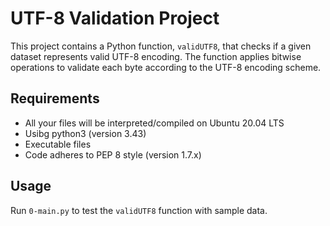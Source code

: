 # UTF-8 Validation Project

This project contains a Python function, `validUTF8`, that checks if a given dataset represents valid UTF-8 encoding. The function applies bitwise operations to validate each byte according to the UTF-8 encoding scheme.

## Requirements
- All your files will be interpreted/compiled on Ubuntu 20.04 LTS
- Usibg python3 (version 3.43)
- Executable files
- Code adheres to PEP 8 style (version 1.7.x)

## Usage
Run `0-main.py` to test the `validUTF8` function with sample data.
